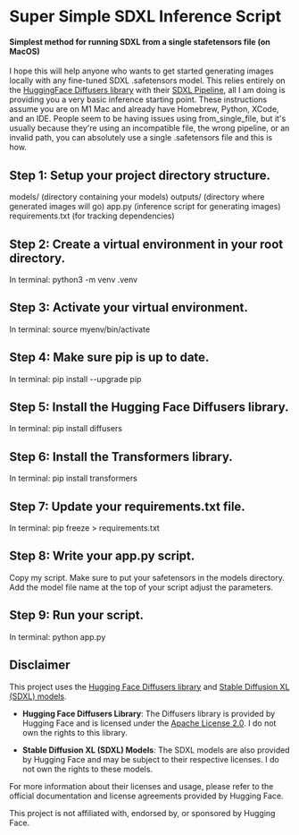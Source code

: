 # Super Simple SDXL Inference Script
#### Simplest method for running SDXL from a single stafetensors file (on MacOS)
I hope this will help anyone who wants to get started generating images locally with any fine-tuned SDXL .safetensors model. This relies entirely on the [HuggingFace Diffusers library](https://huggingface.co/docs/diffusers/en/index) with their [SDXL Pipeline](https://huggingface.co/docs/diffusers/en/using-diffusers/sdxl), all I am doing is providing you a very basic inference starting point. These instructions assume you are on M1 Mac and already have Homebrew, Python, XCode, and an IDE. People seem to be having issues using from_single_file, but it's usually because they're using an incompatible file, the wrong pipeline, or an invalid path, you can absolutely use a single .safetensors file and this is how.

## Step 1: Setup your project directory structure.
models/ (directory containing your models)
outputs/ (directory where generated images will go)
app.py (inference script for generating images)
requirements.txt (for tracking dependencies)

## Step 2: Create a virtual environment in your root directory.
In terminal:
python3 -m venv .venv


## Step 3: Activate your virtual environment.
In terminal:
source myenv/bin/activate


## Step 4: Make sure pip is up to date.
In terminal:
pip install --upgrade pip


## Step 5: Install the Hugging Face Diffusers library.
In terminal:
pip install diffusers


## Step 6: Install the Transformers library.
In terminal:
pip install transformers


## Step 7: Update your requirements.txt file.
In terminal:
pip freeze > requirements.txt


## Step 8: Write your app.py script.
Copy my script. Make sure to put your safetensors in the models directory.
Add the model file name at the top of your script adjust the parameters.

## Step 9: Run your script.
In terminal:
python app.py

## Disclaimer

This project uses the [Hugging Face Diffusers library](https://github.com/huggingface/diffusers) and [Stable Diffusion XL (SDXL) models](https://huggingface.co/models). 

- **Hugging Face Diffusers Library**: The Diffusers library is provided by Hugging Face and is licensed under the [Apache License 2.0](https://opensource.org/licenses/Apache-2.0). I do not own the rights to this library.

- **Stable Diffusion XL (SDXL) Models**: The SDXL models are also provided by Hugging Face and may be subject to their respective licenses. I do not own the rights to these models.

For more information about their licenses and usage, please refer to the official documentation and license agreements provided by Hugging Face.

This project is not affiliated with, endorsed by, or sponsored by Hugging Face.
